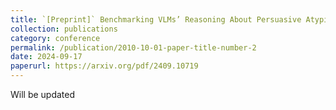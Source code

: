 ```yaml
---
title: `[Preprint]` Benchmarking VLMs’ Reasoning About Persuasive Atypical Images
collection: publications
category: conference
permalink: /publication/2010-10-01-paper-title-number-2
date: 2024-09-17
paperurl: https://arxiv.org/pdf/2409.10719
---
```


Will be updated
